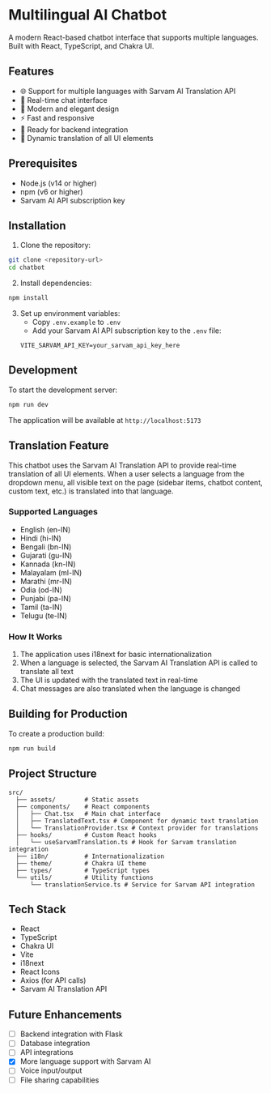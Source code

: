 # Multilingual AI Chatbot

A modern React-based chatbot interface that supports multiple languages. Built with React, TypeScript, and Chakra UI.

## Features

- 🌐 Support for multiple languages with Sarvam AI Translation API
- 💬 Real-time chat interface
- 🎨 Modern and elegant design
- ⚡ Fast and responsive
- 🔌 Ready for backend integration
- 🔄 Dynamic translation of all UI elements

## Prerequisites

- Node.js (v14 or higher)
- npm (v6 or higher)
- Sarvam AI API subscription key

## Installation

1. Clone the repository:
```bash
git clone <repository-url>
cd chatbot
```

2. Install dependencies:
```bash
npm install
```

3. Set up environment variables:
   - Copy `.env.example` to `.env`
   - Add your Sarvam AI API subscription key to the `.env` file:
   ```
   VITE_SARVAM_API_KEY=your_sarvam_api_key_here
   ```

## Development

To start the development server:

```bash
npm run dev
```

The application will be available at `http://localhost:5173`

## Translation Feature

This chatbot uses the Sarvam AI Translation API to provide real-time translation of all UI elements. When a user selects a language from the dropdown menu, all visible text on the page (sidebar items, chatbot content, custom text, etc.) is translated into that language.

### Supported Languages

- English (en-IN)
- Hindi (hi-IN)
- Bengali (bn-IN)
- Gujarati (gu-IN)
- Kannada (kn-IN)
- Malayalam (ml-IN)
- Marathi (mr-IN)
- Odia (od-IN)
- Punjabi (pa-IN)
- Tamil (ta-IN)
- Telugu (te-IN)

### How It Works

1. The application uses i18next for basic internationalization
2. When a language is selected, the Sarvam AI Translation API is called to translate all text
3. The UI is updated with the translated text in real-time
4. Chat messages are also translated when the language is changed

## Building for Production

To create a production build:

```bash
npm run build
```

## Project Structure

```
src/
  ├── assets/        # Static assets
  ├── components/    # React components
  │   ├── Chat.tsx   # Main chat interface
  │   ├── TranslatedText.tsx # Component for dynamic text translation
  │   └── TranslationProvider.tsx # Context provider for translations
  ├── hooks/         # Custom React hooks
  │   └── useSarvamTranslation.ts # Hook for Sarvam translation integration
  ├── i18n/          # Internationalization
  ├── theme/         # Chakra UI theme
  ├── types/         # TypeScript types
  └── utils/         # Utility functions
      └── translationService.ts # Service for Sarvam API integration
```

## Tech Stack

- React
- TypeScript
- Chakra UI
- Vite
- i18next
- React Icons
- Axios (for API calls)
- Sarvam AI Translation API

## Future Enhancements

- [ ] Backend integration with Flask
- [ ] Database integration
- [ ] API integrations
- [x] More language support with Sarvam AI
- [ ] Voice input/output
- [ ] File sharing capabilities
